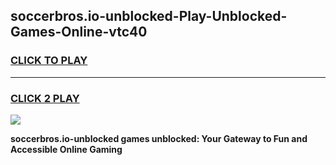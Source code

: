 
## soccerbros.io-unblocked-Play-Unblocked-Games-Online-vtc40
<h3>
<a href="https://premium76.site?title=soccerbros.io-unblocked&ref=25A">CLICK TO PLAY</a></h3>
<hr>

<h3>
<a href="https://premium76.site?title=soccerbros.io-unblocked&ref=25A">CLICK 2 PLAY</a>
  
</h3>

<a href="https://premium76.site?title=soccerbros.io-unblocked&ref=25A"><img src="https://clearcache.store/games.png"></a>


**soccerbros.io-unblocked games unblocked: Your Gateway to Fun and Accessible Online Gaming**
